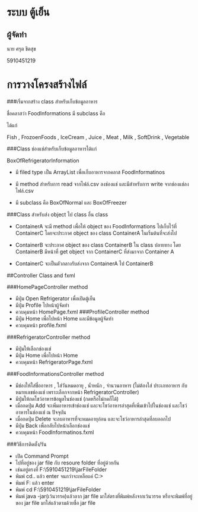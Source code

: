 # ระบบ ตู้เย็น

## ผู้จัดทำ
นาย ศรุต ชิตสุข

5910451219

# การวางโครงสร้างไฟล์

###เริ่มจากสร้าง class สำหรับเก็บข้อมูลอาหาร

ชื่อคลาสว่า FoodInformations มี subclass คือ

ได้แก่ 

Fish , FrozoenFoods , IceCream , Juice , Meat , Milk , SoftDrink , Vegetable

###Class ช่องแช่สำหรับเก็บข้อมูลอาหารได้แก่

BoxOfRefrigeratorInformation 

- มี filed type  เป็น ArrayList เพื่อเก็บอาหารจากคลาส FoodInformatinos
- มี method สำหรับการ read จากไฟล์.csv ลงช่องแช่ และมีสำหรับการ write จากช่องแช่ลงไฟล์.csv

 - มี subclass คือ BoxOfNormal และ BoxOfFreezer
 
 ###Class สำหรับส่ง object ไป class อื่น
 class
 - ContainerA  จะมี method เพื่อให้ object ของ FoodInformations ไปเก็บไว้ที่ ContainerC 
 โดยจะประกาศ object ของ class ContainerA ในเริ่มต้นที่จะส่งไป
 
 - ContainerB จะประกาศ object ของ class ContainerB ใน class ปลายทาง 
  โดย ContainerB มีหน้าที่ get object จาก ContainerC ที่ส่งมาจาก
  Container A
   
 - ContainerC จะเป็นตัวกลางรับส่งจาก ContainerA ไป ContainerB
 
##Controller Class and fxml

###HomePageController
method
+ มีปุ่ม Open Refrigerator เพื่อเปิดตู้เย็น
+ มีปุ่ม Profile ไปหน้าผู้จัดทำ
+ ควบคุมหน้า HomePage.fxml
###ProfileController
method
+ มีปุ่ม Home เพื่อไปหน้า Home และมีข้อมูลผู้จัดทำ
+ ควบคุมหน้า profile.fxml

###RefrigeratorController
method
+ มีปุ่มให้เลือกช่องแช่
+ มีปุ่ม Home เพื่อไปหน้า Home
+ ควบคุมหน้า RefrigeratorPage.fxml 

###FoodInformationsController
method
+ มีช่องให้ใส่ชื่ออาหาร , ใส่วันหมดอายุ , น้ำหนัก , จำนวนอาหาร
 (ไม่ต้องใส่ ประเภทอาหาร กับ หมายเลขช่องแช่ เพราะเลือกจากหน้า RefrigeratorController)
+ มีปุ่มให้กดโชว์อาหารข้อมูลในช่องแช่ (กดหรือไม่กดก็ได้)
+ เมื่อกดปุ่ม Add จะเพิ่มอาหารเข้าช่องแช่ และจะโชว์อาหารล่าสุดที่เพิ่มเข้าไปในช่องแช่ และโชว์อาหารในช่องแช่ ณ ปัจจุบัน
+ เมื่อกดปุ่ม Delete จะลบอาหารที่จะหมดอายุก่อน และจะโชว์อาหารล่าสุดที่ลบออกไป
+ มีปุ่ม Back เพื่อกลับไปหน้าเลือกช่องแช่
+ ควบคุมหน้า FoodInformatinos.fxml

###วิธีการติดตั้ง/รัน
+ เปิด Command Prompt
+ ไปที่อยู่ของ jar file กับ resoure folder ที่อยู่ด้วยกัน
+ เช่นอยู่ตรงที่ F:\5910451219\jarFileFolder
+ พิมพ์ cd.. แล้ว enter จนกว่าจะเหลือแค่ C:\>
+ พิมพ์ F: แล้ว enter
+ พิมพ์ cd F:\5910451219\jarFileFolder
+ พิมพ์ java -jar(เว้นวรรค)แล้วลาก jar file มาใส่ตรงที่พิมพ์หลังจากเว้นวรรค หรือจะพิมพ์ที่อยู่ของ jar file มาใส่แล้วตามด้วยชื่อ jar file